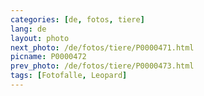 ```yaml
---
categories: [de, fotos, tiere]
lang: de
layout: photo
next_photo: /de/fotos/tiere/P0000471.html
picname: P0000472
prev_photo: /de/fotos/tiere/P0000473.html
tags: [Fotofalle, Leopard]
---
```

